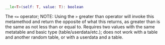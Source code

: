 
```Lua
__le<T>(self: T, value: T): boolean
```
The `<=` operator; NOTE: Using the `>` greater than operator will invoke this metamethod and return the opposite of what this returns, as greater than is the same as not less than or equal to. Requires two values with the same metatable and basic type (table/userdata/etc.); does not work with a table and another random table, or with a userdata and a table.